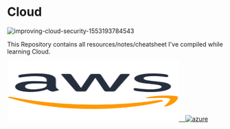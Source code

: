 # Cloud

![improving-cloud-security-1553193784543](https://github.com/hhphu/Cloud/assets/45286750/05645b94-3261-4163-81f3-b8584ec5922c)

This Repository contains all resources/notes/cheatsheet I've compiled while learning Cloud. 
<p align="left"> 
  <a href="./AWS">
    <img src="https://raw.githubusercontent.com/devicons/devicon/master/icons/amazonwebservices/amazonwebservices-original-wordmark.svg" alt="aws" width="400" height="140"/> &ensp; 
  </a>
  <a href="./Microsoft%20Azure">
     <img src="https://www.vectorlogo.zone/logos/microsoft_azure/microsoft_azure-icon.svg" alt="azure" width="400" height="140"/>
  </a>
</p>


